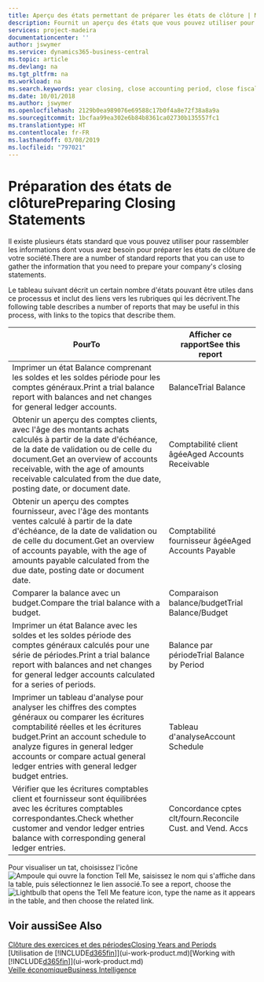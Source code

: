 ```yaml
---
title: Aperçu des états permettant de préparer les états de clôture | Microsoft Docs
description: Fournit un aperçu des états que vous pouvez utiliser pour rassembler les informations pour préparer les états de clôture de votre société à la fin de l'année fiscale.
services: project-madeira
documentationcenter: ''
author: jswymer
ms.service: dynamics365-business-central
ms.topic: article
ms.devlang: na
ms.tgt_pltfrm: na
ms.workload: na
ms.search.keywords: year closing, close accounting period, close fiscal year, aging, creditor payments, vendor payments, assets, liabilities, equity, analysis, reporting, financial report, business intelligence, BI, Power Bi, KPI
ms.date: 10/01/2018
ms.author: jswymer
ms.openlocfilehash: 2129b0ea989076e69588c17b0f4a8e72f38a8a9a
ms.sourcegitcommit: 1bcfaa99ea302e6b84b8361ca02730b135557fc1
ms.translationtype: HT
ms.contentlocale: fr-FR
ms.lasthandoff: 03/08/2019
ms.locfileid: "797021"
---
```

# <a name="preparing-closing-statements"></a><span data-ttu-id="c7447-103">Préparation des états de clôture</span><span class="sxs-lookup"><span data-stu-id="c7447-103">Preparing Closing Statements</span></span>
<span data-ttu-id="c7447-104">Il existe plusieurs états standard que vous pouvez utiliser pour rassembler les informations dont vous avez besoin pour préparer les états de clôture de votre société.</span><span class="sxs-lookup"><span data-stu-id="c7447-104">There are a number of standard reports that you can use to gather the information that you need to prepare your company's closing statements.</span></span>

<span data-ttu-id="c7447-105">Le tableau suivant décrit un certain nombre d'états pouvant être utiles dans ce processus et inclut des liens vers les rubriques qui les décrivent.</span><span class="sxs-lookup"><span data-stu-id="c7447-105">The following table describes a number of reports that may be useful in this process, with links to the topics that describe them.</span></span>

| <span data-ttu-id="c7447-106">Pour</span><span class="sxs-lookup"><span data-stu-id="c7447-106">To</span></span> | <span data-ttu-id="c7447-107">Afficher ce rapport</span><span class="sxs-lookup"><span data-stu-id="c7447-107">See this report</span></span> |
| --- | --- |
| <span data-ttu-id="c7447-108">Imprimer un état Balance comprenant les soldes et les soldes période pour les comptes généraux.</span><span class="sxs-lookup"><span data-stu-id="c7447-108">Print a trial balance report with balances and net changes for general ledger accounts.</span></span> |<span data-ttu-id="c7447-109">Balance</span><span class="sxs-lookup"><span data-stu-id="c7447-109">Trial Balance</span></span> |
| <span data-ttu-id="c7447-110">Obtenir un aperçu des comptes clients, avec l'âge des montants achats calculés à partir de la date d'échéance, de la date de validation ou de celle du document.</span><span class="sxs-lookup"><span data-stu-id="c7447-110">Get an overview of accounts receivable, with the age of amounts receivable calculated from the due date, posting date, or document date.</span></span> |<span data-ttu-id="c7447-111">Comptabilité client âgée</span><span class="sxs-lookup"><span data-stu-id="c7447-111">Aged Accounts Receivable</span></span> |
| <span data-ttu-id="c7447-112">Obtenir un aperçu des comptes fournisseur, avec l'âge des montants ventes calculé à partir de la date d'échéance, de la date de validation ou de celle du document.</span><span class="sxs-lookup"><span data-stu-id="c7447-112">Get an overview of accounts payable, with the age of amounts payable calculated from the due date, posting date or document date.</span></span> |<span data-ttu-id="c7447-113">Comptabilité fournisseur âgée</span><span class="sxs-lookup"><span data-stu-id="c7447-113">Aged Accounts Payable</span></span> |
| <span data-ttu-id="c7447-114">Comparer la balance avec un budget.</span><span class="sxs-lookup"><span data-stu-id="c7447-114">Compare the trial balance with a budget.</span></span> |<span data-ttu-id="c7447-115">Comparaison balance/budget</span><span class="sxs-lookup"><span data-stu-id="c7447-115">Trial Balance/Budget</span></span> |
| <span data-ttu-id="c7447-116">Imprimer un état Balance avec les soldes et les soldes période des comptes généraux calculés pour une série de périodes.</span><span class="sxs-lookup"><span data-stu-id="c7447-116">Print a trial balance report with balances and net changes for general ledger accounts calculated for a series of periods.</span></span> |<span data-ttu-id="c7447-117">Balance par période</span><span class="sxs-lookup"><span data-stu-id="c7447-117">Trial Balance by Period</span></span> |
| <span data-ttu-id="c7447-118">Imprimer un tableau d'analyse pour analyser les chiffres des comptes généraux ou comparer les écritures comptabilité réelles et les écritures budget.</span><span class="sxs-lookup"><span data-stu-id="c7447-118">Print an account schedule to analyze figures in general ledger accounts or compare actual general ledger entries with general ledger budget entries.</span></span> |<span data-ttu-id="c7447-119">Tableau d'analyse</span><span class="sxs-lookup"><span data-stu-id="c7447-119">Account Schedule</span></span> |
| <span data-ttu-id="c7447-120">Vérifier que les écritures comptables client et fournisseur sont équilibrées avec les écritures comptables correspondantes.</span><span class="sxs-lookup"><span data-stu-id="c7447-120">Check whether customer and vendor ledger entries balance with corresponding general ledger entries.</span></span> |<span data-ttu-id="c7447-121">Concordance cptes clt/fourn.</span><span class="sxs-lookup"><span data-stu-id="c7447-121">Reconcile Cust. and Vend. Accs</span></span> |

<span data-ttu-id="c7447-122">Pour visualiser un tat, choisissez l'icône ![Ampoule qui ouvre la fonction Tell Me](media/ui-search/search_small.png "Dites-moi ce que vous voulez faire"), saisissez le nom qui s'affiche dans la table, puis sélectionnez le lien associé.</span><span class="sxs-lookup"><span data-stu-id="c7447-122">To see a report, choose the ![Lightbulb that opens the Tell Me feature](media/ui-search/search_small.png "Tell me what you want to do") icon, type the name as it appears in the table, and then choose the related link.</span></span>

## <a name="see-also"></a><span data-ttu-id="c7447-123">Voir aussi</span><span class="sxs-lookup"><span data-stu-id="c7447-123">See Also</span></span>
[<span data-ttu-id="c7447-124">Clôture des exercices et des périodes</span><span class="sxs-lookup"><span data-stu-id="c7447-124">Closing Years and Periods</span></span>](year-close-years-periods.md)  
<span data-ttu-id="c7447-125">[Utilisation de [!INCLUDE[d365fin](includes/d365fin_md.md)]](ui-work-product.md)</span><span class="sxs-lookup"><span data-stu-id="c7447-125">[Working with [!INCLUDE[d365fin](includes/d365fin_md.md)]](ui-work-product.md)</span></span>  
[<span data-ttu-id="c7447-126">Veille économique</span><span class="sxs-lookup"><span data-stu-id="c7447-126">Business Intelligence</span></span>](bi.md)
